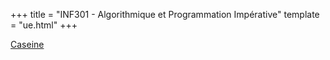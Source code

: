 +++
title = "INF301 - Algorithmique et Programmation Impérative"
template = "ue.html"
+++

[Caseine](/https://moodle.caseine.org/course/view.php?id=72)
